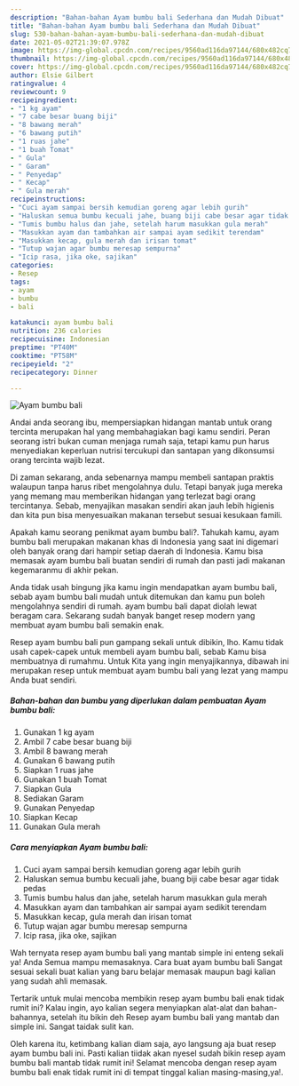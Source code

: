 ```yaml
---
description: "Bahan-bahan Ayam bumbu bali Sederhana dan Mudah Dibuat"
title: "Bahan-bahan Ayam bumbu bali Sederhana dan Mudah Dibuat"
slug: 530-bahan-bahan-ayam-bumbu-bali-sederhana-dan-mudah-dibuat
date: 2021-05-02T21:39:07.978Z
image: https://img-global.cpcdn.com/recipes/9560ad116da97144/680x482cq70/ayam-bumbu-bali-foto-resep-utama.jpg
thumbnail: https://img-global.cpcdn.com/recipes/9560ad116da97144/680x482cq70/ayam-bumbu-bali-foto-resep-utama.jpg
cover: https://img-global.cpcdn.com/recipes/9560ad116da97144/680x482cq70/ayam-bumbu-bali-foto-resep-utama.jpg
author: Elsie Gilbert
ratingvalue: 4
reviewcount: 9
recipeingredient:
- "1 kg ayam"
- "7 cabe besar buang biji"
- "8 bawang merah"
- "6 bawang putih"
- "1 ruas jahe"
- "1 buah Tomat"
- " Gula"
- " Garam"
- " Penyedap"
- " Kecap"
- " Gula merah"
recipeinstructions:
- "Cuci ayam sampai bersih kemudian goreng agar lebih gurih"
- "Haluskan semua bumbu kecuali jahe, buang biji cabe besar agar tidak pedas"
- "Tumis bumbu halus dan jahe, setelah harum masukkan gula merah"
- "Masukkan ayam dan tambahkan air sampai ayam sedikit terendam"
- "Masukkan kecap, gula merah dan irisan tomat"
- "Tutup wajan agar bumbu meresap sempurna"
- "Icip rasa, jika oke, sajikan"
categories:
- Resep
tags:
- ayam
- bumbu
- bali

katakunci: ayam bumbu bali 
nutrition: 236 calories
recipecuisine: Indonesian
preptime: "PT40M"
cooktime: "PT58M"
recipeyield: "2"
recipecategory: Dinner

---
```



![Ayam bumbu bali](https://img-global.cpcdn.com/recipes/9560ad116da97144/680x482cq70/ayam-bumbu-bali-foto-resep-utama.jpg)

Andai anda seorang ibu, mempersiapkan hidangan mantab untuk orang tercinta merupakan hal yang membahagiakan bagi kamu sendiri. Peran seorang istri bukan cuman menjaga rumah saja, tetapi kamu pun harus menyediakan keperluan nutrisi tercukupi dan santapan yang dikonsumsi orang tercinta wajib lezat.

Di zaman  sekarang, anda sebenarnya mampu membeli santapan praktis walaupun tanpa harus ribet mengolahnya dulu. Tetapi banyak juga mereka yang memang mau memberikan hidangan yang terlezat bagi orang tercintanya. Sebab, menyajikan masakan sendiri akan jauh lebih higienis dan kita pun bisa menyesuaikan makanan tersebut sesuai kesukaan famili. 



Apakah kamu seorang penikmat ayam bumbu bali?. Tahukah kamu, ayam bumbu bali merupakan makanan khas di Indonesia yang saat ini digemari oleh banyak orang dari hampir setiap daerah di Indonesia. Kamu bisa memasak ayam bumbu bali buatan sendiri di rumah dan pasti jadi makanan kegemaranmu di akhir pekan.

Anda tidak usah bingung jika kamu ingin mendapatkan ayam bumbu bali, sebab ayam bumbu bali mudah untuk ditemukan dan kamu pun boleh mengolahnya sendiri di rumah. ayam bumbu bali dapat diolah lewat beragam cara. Sekarang sudah banyak banget resep modern yang membuat ayam bumbu bali semakin enak.

Resep ayam bumbu bali pun gampang sekali untuk dibikin, lho. Kamu tidak usah capek-capek untuk membeli ayam bumbu bali, sebab Kamu bisa membuatnya di rumahmu. Untuk Kita yang ingin menyajikannya, dibawah ini merupakan resep untuk membuat ayam bumbu bali yang lezat yang mampu Anda buat sendiri.

<!--inarticleads1-->

##### Bahan-bahan dan bumbu yang diperlukan dalam pembuatan Ayam bumbu bali:

1. Gunakan 1 kg ayam
1. Ambil 7 cabe besar buang biji
1. Ambil 8 bawang merah
1. Gunakan 6 bawang putih
1. Siapkan 1 ruas jahe
1. Gunakan 1 buah Tomat
1. Siapkan  Gula
1. Sediakan  Garam
1. Gunakan  Penyedap
1. Siapkan  Kecap
1. Gunakan  Gula merah




<!--inarticleads2-->

##### Cara menyiapkan Ayam bumbu bali:

1. Cuci ayam sampai bersih kemudian goreng agar lebih gurih
1. Haluskan semua bumbu kecuali jahe, buang biji cabe besar agar tidak pedas
1. Tumis bumbu halus dan jahe, setelah harum masukkan gula merah
1. Masukkan ayam dan tambahkan air sampai ayam sedikit terendam
1. Masukkan kecap, gula merah dan irisan tomat
1. Tutup wajan agar bumbu meresap sempurna
1. Icip rasa, jika oke, sajikan




Wah ternyata resep ayam bumbu bali yang mantab simple ini enteng sekali ya! Anda Semua mampu memasaknya. Cara buat ayam bumbu bali Sangat sesuai sekali buat kalian yang baru belajar memasak maupun bagi kalian yang sudah ahli memasak.

Tertarik untuk mulai mencoba membikin resep ayam bumbu bali enak tidak rumit ini? Kalau ingin, ayo kalian segera menyiapkan alat-alat dan bahan-bahannya, setelah itu bikin deh Resep ayam bumbu bali yang mantab dan simple ini. Sangat taidak sulit kan. 

Oleh karena itu, ketimbang kalian diam saja, ayo langsung aja buat resep ayam bumbu bali ini. Pasti kalian tiidak akan nyesel sudah bikin resep ayam bumbu bali mantab tidak rumit ini! Selamat mencoba dengan resep ayam bumbu bali enak tidak rumit ini di tempat tinggal kalian masing-masing,ya!.

